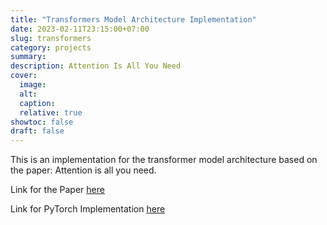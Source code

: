 ```yaml
---
title: "Transformers Model Architecture Implementation"
date: 2023-02-11T23:15:00+07:00
slug: transformers
category: projects
summary:
description: Attention Is All You Need
cover:
  image:
  alt:
  caption:
  relative: true
showtoc: false
draft: false
---
```


This is an implementation for the transformer model architecture based on the paper: Attention is all you need.

Link for the Paper [here](https://arxiv.org/abs/1706.03762)

Link for PyTorch Implementation [here](https://github.com/AbenezerKb/transformer-implementation)
